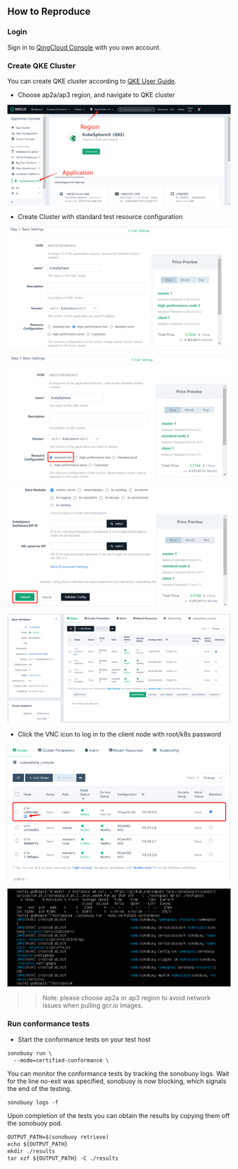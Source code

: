 ## How to Reproduce

### Login 

Sign in to [QingCloud Console](https://console.qingcloud.com/) with you own account.

### Create QKE Cluster

You can create QKE cluster according to [QKE User Guide](https://docs.qingcloud.com/product/container/qke/index).

- Choose ap2a/ap3 region, and navigate to QKE cluster

![](guide1.png)

- Create Cluster with standard test resource configuration

![](guide2.png)

![](guide3.png)

![](guide4.png)

![](guide5.png)

- Click the VNC icon to log in to the client node with root/k8s password

![](guide6.png)

![](guide7.png)

>> Note:
>> please choose ap2a or ap3 region to avoid network issues when pulling gcr.io images.

### Run conformance tests

- Start the conformance tests on your test host

```shell
sonobuoy run \
  --mode=certified-conformance \
```

You can monitor the conformance tests by tracking the sonobuoy logs. Wait for the line no-exit was specified, sonobuoy is now blocking, which signals the end of the testing.

```shell
sonobuoy logs -f
```

Upon completion of the tests you can obtain the results by copying them off the sonobuoy pod.

```shell
OUTPUT_PATH=$(sonobuoy retrieve)
echo ${OUTPUT_PATH}
mkdir ./results
tar xzf ${OUTPUT_PATH} -C ./results
```
